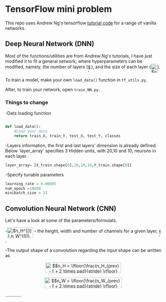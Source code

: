 <!--python -m readme2tex --output README.md OTHEREADME.md --nocdn -->
# TensorFlow mini problem
This repo uses Andrew Ng's tensorflow [tutorial code](deeplearning.ai) for a range of vanilla networks.

## Deep Neural Network (DNN)

Most of the functions/utilities are from Andrew Ng's tutorials, I have just modified it to fit a general network; where hyperparameters can be modified, namely, the number of layers (<img alt="$L$" src="svgs/ddcb483302ed36a59286424aa5e0be17.svg" align=middle width="11.14542pt" height="22.38192pt"/>), and the size of each layer (<img alt="$n^{[l]}$" src="svgs/8242f44bc9e80233af0d6944ea868001.svg" align=middle width="21.453465pt" height="29.12679pt"/>).

To train a model, make your own `load_data()` function in `tf_utils.py`.

After, to train your network, open `train_NN.py`. 

### Things to change
-Data loading function
```python

def load_data():
	#Load your data
	return train_X, train_Y, test_X, test_Y, classes
```

-Layers information, the first and last layers' dimension is already defined. Below 'layer_array' specifies 3 Hidden units, with 20,10 and 10, neurons in each layer.
```python
layer_array= [X_train.shape[0],20,10,10,Y_train.shape[0]]
```

-Specify tunable parameters
```python
learning_rate = 0.00005
num_epoch =10000
minibatch_size = 32
```



## Convolution Neural Network (CNN)

Let's have a look at some of the parameters/formulats. 

-<img alt="$n_H^{[l]},n_W^{[l]},n_C^{[l]}$" src="svgs/f52c9f937e82f5aa3bbe4621962e8d2d.svg" align=middle width="83.134095pt" height="34.27314pt"/> - the height, width and number of channels for a given layer, <img alt="$l$" src="svgs/2f2322dff5bde89c37bcae4116fe20a8.svg" align=middle width="5.2088685pt" height="22.74591pt"/> .

-The output shape of a convolution regarding the input shape can be written as


<p align="center"><img alt="$$n_H = \lfloor{\frac{n_H_{prev} - f + 2 \times pad}{stride} \rfloor} +1$$" src="svgs/88eddbdc741c202ee16bb6a00ff4952e.svg" align=middle width="244.3716pt" height="33.769395pt"/></p>

<p align="center"><img alt="$$n_W = \lfloor{\frac{n_W_{prev} - f + 2 \times pad}{stride} \rfloor} +1$$" src="svgs/2be0fd5596580ecfa71b87f9370ae580.svg" align=middle width="249.3447pt" height="33.769395pt"/></p>


.............


